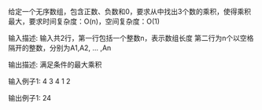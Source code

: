 给定一个无序数组，包含正数、负数和0，要求从中找出3个数的乘积，使得乘积最大，要求时间复杂度：O(n)，空间复杂度：O(1)

输入描述:
输入共2行，第一行包括一个整数n，表示数组长度
第二行为n个以空格隔开的整数，分别为A1,A2, … ,An

输出描述:
满足条件的最大乘积

输入例子1:
4
3 4 1 2

输出例子1:
24